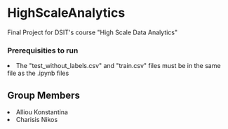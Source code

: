 # HighScaleAnalytics
Final Project for DSIT's course "High Scale Data Analytics"

### Prerequisities to run
<li>
The "test_without_labels.csv" and "train.csv" files must be in the same file as the .ipynb files
</li>

## Group Members

<li>
  Alliou Konstantina
</li>
<li>
  Charisis Nikos
</li>

